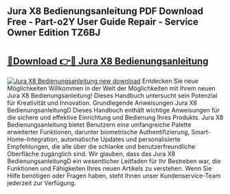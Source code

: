 ## Jura X8 Bedienungsanleitung PDF Download Free - Part-o2Y User Guide Repair - Service Owner Edition TZ6BJ

# <h2><a href="http://df3zy4.blite.top/?on=Jura+X8+Bedienungsanleitung">🔗Download 👉🔴 Jura X8 Bedienungsanleitung</a></h2>

[![Jura X8 Bedienungsanleitung new download](https://i.imgur.com/lujVjoI.png)](http://df3zy4.blite.top/?on=Jura+X8+Bedienungsanleitung)
Entdecken Sie neue Möglichkeiten Willkommen in der Welt der Möglichkeiten mit Ihrem neuen Jura X8 Bedienungsanleitung! Dieses Handbuch untersucht sein Potenzial für Kreativität und Innovation. Grundlegende Anweisungen Jura X8 BedienungsanleitungD Dieses Handbuch enthält wichtige Anweisungen für die sichere und effektive Einrichtung und Bedienung Ihres Produkts. Jura X8 Bedienungsanleitung bietet Benutzern eine umfangreiche Palette erweiterter Funktionen, darunter biometrische Authentifizierung, Smart-Home-Integration, automatische Updates und personalisierte Empfehlungen, die alle über die schlanke und benutzerfreundliche Oberfläche zugänglich sind. Wir glauben, dass das Jura X8 BedienungsanleitungD ein wesentlicher Leitfaden für Ihr Bestreben war, die Funktionen und Fähigkeiten Ihres neuen Artikels zu verstehen. Wenn Sie Hilfe benötigen oder Fragen haben, steht Ihnen unser Kundenservice-Team jederzeit zur Verfügung.
